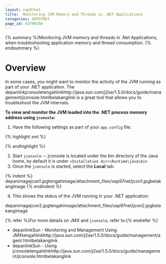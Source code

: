```yaml
---
layout: xap97net
title:  Monitoring JVM Memory and Threads in .NET Applications
categories: XAP97NET
page_id: 63799356
---
```



{% summary %}Monitoring JVM memory and threads in .Net Applications, when troubleshooting application memory and thread consumption. {% endsummary %}


# Overview

In some cases, you might want to monitor the activity of the JVM running as part of your .NET application. The depanlinkjconsoletengahlinkhttp://java.sun.com/j2se/1.5.0/docs/guide/management/jconsole.htmlbelakanglink is a great tool that allows you to troubleshoot the JVM internals.

**To view and monitor the JVM loaded into the .NET process memory address using `jconsole`:**
1. Have the following settings as part of your `app.config` file:

{% highlight xml %}
<?xml version="1.0" encoding="utf-8" ?>
<configuration>
  <configSections>
    <section name="GigaSpaces" type="GigaSpaces.Core.Configuration.GigaSpacesCoreConfiguration, GigaSpaces.Core"/>
  </configSections>
  <GigaSpaces>
    <JvmSettings>
      <JvmCustomOptions IgnoreUnrecognized="false">
        <add Option="-Dcom.sun.management.jmxremote.port=5144"/>
        <add Option="-Dcom.sun.management.jmxremote.ssl=false"/>
        <add Option="-Dcom.sun.management.jmxremote.authenticate=false"/>
      </JvmCustomOptions>
    </JvmSettings>
  </GigaSpaces>
</configuration>
{% endhighlight %}

2. Start `jconsole` -- jconsole is located under the bin directory of the Java home, by default it is under `<Installation dir>\Runtime\java\bin`
3. Once the `jconsole` is started, select the **Local** tab:


{% indent %}
depanimagejcon1.jpgtengahimage/attachment_files/xap97net/jcon1.jpgbelakangimage
{% endindent %}


4. This shows the status of the JVM running in your .NET application:

depanimagejcon2.jpgtengahimage/attachment_files/xap97net/jcon2.jpgbelakangimage

{% refer %}For more details on JMX and `jconsole`, refer to:{% endrefer %}
- depanlinkSun - Monitoring and Management Using JMXtengahlinkhttp://java.sun.com/j2se/1.5.0/docs/guide/management/agent.htmlbelakanglink
- depanlinkSun - Using jconsoletengahlinkhttp://java.sun.com/j2se/1.5.0/docs/guide/management/jconsole.htmlbelakanglink